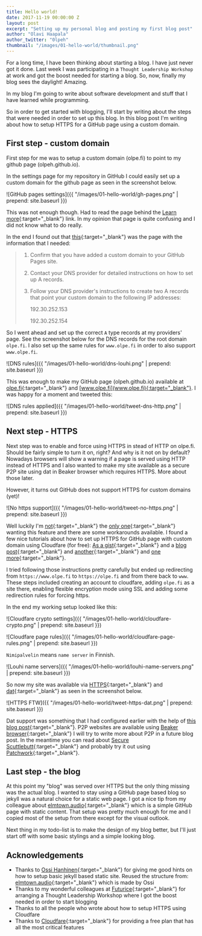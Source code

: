 ```yaml
---
title: Hello world!
date: 2017-11-19 00:00:00 Z
layout: post
excerpt: "Setting up my personal blog and posting my first blog post"
author: "Olavi Haapala"
author_twitter: "0lpeh"
thumbnail: "/images/01-hello-world/thumbnail.png"
---
```


For a long time, I have been thinking about starting a blog. I have just never got it done. Last week I was participating in a `Thought Leadership Workshop` at work and got the boost needed for starting a blog. So, now, finally my blog sees the daylight! Amazing.

In my blog I'm going to write about software development and stuff that I have learned while programming.

So in order to get started with blogging, I'll start by writing about the steps that were needed in order to set up this blog. In this blog post I'm writing about how to setup HTTPS for a GitHub page using a custom domain.

## First step - custom domain

First step for me was to setup a custom domain (olpe.fi) to point to my github page (olpeh.github.io).

In the settings page for my repository in GitHub I could easily set up a custom domain for the github page as seen in the screenshot below.

![GitHub pages settings]({{ "/images/01-hello-world/gh-pages.png" | prepend: site.baseurl }})

This was not enough though. Had to read the page behind the [Learn more](https://help.github.com/articles/using-a-custom-domain-with-github-pages/){:target="_blank"} link. In my opinion that page is quite confusing and I did not know what to do really.

In the end I found out that [this](https://help.github.com/articles/setting-up-an-apex-domain/#configuring-a-records-with-your-dns-provider/){:target="_blank"} was the page with the information that I needed:

>1. Confirm that you have added a custom domain to your GitHub Pages site.
>
>2. Contact your DNS provider for detailed instructions on how to set up A records.
>
>3. Follow your DNS provider's instructions to create two A records that point your custom domain to the following IP addresses:
>
>    192.30.252.153
>
>    192.30.252.154

So I went ahead and set up the correct `A` type records at my providers' page. See the screenshot below for the DNS records for the root domain `olpe.fi`. I also set up the same rules for `www.olpe.fi` in order to also support `www.olpe.fi`.

![DNS rules]({{ "/images/01-hello-world/dns-louhi.png" | prepend: site.baseurl }})

This was enough to make my GitHub page (olpeh.github.io) available at [olpe.fi](olpe.fi){:target="_blank"} and [www.olpe.fi](www.olpe.fi){:target="_blank"}. I was happy for a moment and tweeted this:

![DNS rules applied]({{ "/images/01-hello-world/tweet-dns-http.png" | prepend: site.baseurl }})

## Next step - HTTPS

Next step was to enable and force using HTTPS in stead of HTTP on olpe.fi. Should be fairly simple to turn it on, right? And why is it not on by default? Nowadays browsers will show a warning if a page is served using HTTP instead of HTTPS and I also wanted to make my site available as a secure P2P site using dat in Beaker browser which requires HTTPS. More about those later.

However, it turns out GitHub does not support HTTPS for custom domains (yet)!

![No https support]({{ "/images/01-hello-world/tweet-no-https.png" | prepend: site.baseurl }})

Well luckily I'm [not](https://github.com/isaacs/github/issues/156){:target="_blank"} the [only one](https://gist.github.com/coolaj86/e07d42f5961c68fc1fc8){:target="_blank"} wanting this feature and there are some workarounds available. I found a few nice tutorials about how to set up HTTPS for GitHub page with custom domain using Cloudfare (for free): [As a gist](https://gist.github.com/cvan/8630f847f579f90e0c014dc5199c337b){:target="_blank"} and a [blog post](https://blog.cloudflare.com/secure-and-fast-github-pages-with-cloudflare/){:target="_blank"} and [another](https://sheharyar.me/blog/free-ssl-for-github-pages-with-custom-domains/){:target="_blank"} and [one more](https://hackernoon.com/set-up-ssl-on-github-pages-with-custom-domains-for-free-a576bdf51bc){:target="_blank"}.

I tried following those instructions pretty carefully but ended up redirecting from `https://www.olpe.fi` to `https://olpe.fi` and from there back to `www`. These steps included creating an account to cloudfare, adding `olpe.fi` as a site there, enabling flexible encryption mode using SSL and adding some redirection rules for forcing https.

In the end my working setup looked like this:

![Cloudfare crypto settings]({{ "/images/01-hello-world/cloudfare-crypto.png" | prepend: site.baseurl }})

![Cloudfare page rules]({{ "/images/01-hello-world/cloudfare-page-rules.png" | prepend: site.baseurl }})

`Nimipalvelin` means `name server` in Finnish.

![Louhi name servers]({{ "/images/01-hello-world/louhi-name-servers.png" | prepend: site.baseurl }})

So now my site was available via [HTTPS](https://olpe.fi/){:target="_blank"} and [dat](dat://olpe.fi/){:target="_blank"} as seen in the screenshot below.

![HTTPS FTW]({{ "/images/01-hello-world/tweet-https-dat.png" | prepend: site.baseurl }})

Dat support was something that I had configured earlier with the help of [this blog post](https://handbook.protozoa.nz/experiments/p2p_github_pages.html){:target="_blank"}. P2P websites are available using [Beaker browser](https://beakerbrowser.com/){:target="_blank"} I will try to write more about P2P in a future blog post. In the meantime you can read about [Secure Scuttlebutt](https://www.scuttlebutt.nz/){:target="_blank"} and probably try it out using [Patchwork](https://github.com/ssbc/patchwork){:target="_blank"}.


## Last step - the blog

At this point my "blog" was served over HTTPS but the only thing missing was the actual blog. I wanted to stay using a GitHub page based blog so jekyll was a natural choice for a static web page. I got a nice tip from my colleague about [elmtown.audio](https://github.com/elmtown/elmtown.github.io){:target="_blank"} which is a simple GitHub page with static content. That setup was pretty much enough for me and I copied most of the setup from there except for the visual outlook.

Next thing in my todo-list is to make the design of my blog better, but I'll just start off with some basic stylings and a simple looking blog.


## Acknowledgements

- Thanks to [Ossi Hanhinen](https://futurice.com/people/ossi-hanhinen){:target="_blank"} for giving me good hints on how to setup basic jekyll based static site. Reused the structure from: [elmtown.audio](https://github.com/elmtown/elmtown.github.io){:target="_blank"} which is made by Ossi
- Thanks to my wonderful colleagues at [Futurice](https://futurice.com/){:target="_blank"} for arranging a Thought Leadership Workshop where I got the boost needed in order to start blogging
- Thanks to all the people who wrote about how to setup HTTPS using Cloudfare
- Thanks to [Cloudfare](https://www.cloudflare.com/){:target="_blank"} for providing a free plan that has all the most critical features


